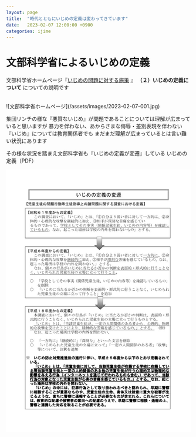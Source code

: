 ```yaml
---
layout: page
title:  "時代とともにいじめの定義は変わってきています"
date:   2023-02-07 12:00:00 +0900
categories: ijime
---
```

# 文部科学省によるいじめの定義

文部科学省ホームページ『[いじめの問題に対する施策](https://www.mext.go.jp/a_menu/shotou/seitoshidou/1302904.htm)
』 **（２）いじめの定義について** についての説明です

<br />
![文部科学省ホームページ](/assets/images/2023-02-07-001.jpg)
<br />

集団リンチの様な『悪質ないじめ』が問題であることについては理解が広まっていると思いますが
暴力を伴わない、あからさまな侮辱・差別表現を伴わない『いじめ』については教育関係者でも
まだまだ理解が広まっているとは言い難い状況にあります

その様な状況を踏まえ文部科学省も『いじめの定義が変遷』している
いじめの定義（PDF）

![いじめの定義](/assets/images/2023-02-07-002.jpg)
